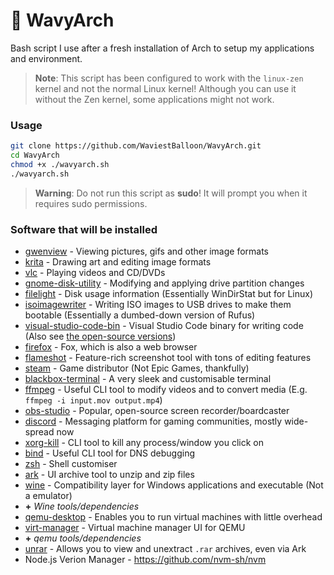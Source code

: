 # 🌊 WavyArch
Bash script I use after a fresh installation of Arch to setup my applications and environment.

> **Note**:
> This script has been configured to work with the `linux-zen` kernel and not the normal Linux kernel! Although you can use it without the Zen kernel, some applications might not work.

### Usage

```bash
git clone https://github.com/WaviestBalloon/WavyArch.git
cd WavyArch
chmod +x ./wavyarch.sh
./wavyarch.sh
```
> **Warning**: 
> Do not run this script as **sudo**! It will prompt you when it requires sudo permissions.

### Software that will be installed

- [gwenview](https://archlinux.org/packages/extra/x86_64/gwenview/) - Viewing pictures, gifs and other image formats
- [krita](https://archlinux.org/packages/extra/x86_64/krita/) - Drawing art and editing image formats
- [vlc](https://archlinux.org/packages/extra/x86_64/vlc/) - Playing videos and CD/DVDs
- [gnome-disk-utility](https://archlinux.org/packages/extra/x86_64/gnome-disk-utility/) - Modifying and applying drive partition changes
- [filelight](https://archlinux.org/packages/extra/x86_64/filelight/) - Disk usage information (Essentially WinDirStat but for Linux)
- [isoimagewriter](https://aur.archlinux.org/packages/isoimagewriter) - Writing ISO images to USB drives to make them bootable (Essentially a dumbed-down version of Rufus)
- [visual-studio-code-bin](https://aur.archlinux.org/packages/visual-studio-code-bin) - Visual Studio Code binary for writing code (Also see [the open-source versions](https://wiki.archlinux.org/title/Visual_Studio_Code))
- [firefox](https://archlinux.org/packages/extra/x86_64/firefox/) - Fox, which is also a web browser
- [flameshot](https://archlinux.org/packages/community/x86_64/flameshot/) - Feature-rich screenshot tool with tons of editing features
- [steam](https://archlinux.org/packages/multilib/x86_64/steam/) - Game distributor (Not Epic Games, thankfully)
- [blackbox-terminal](https://aur.archlinux.org/packages/blackbox-terminal) - A very sleek and customisable terminal
- [ffmpeg](https://archlinux.org/packages/extra/x86_64/ffmpeg/) - Useful CLI tool to modify videos and to convert media (E.g. `ffmpeg -i input.mov output.mp4`)
- [obs-studio](https://archlinux.org/packages/community/x86_64/obs-studio/) - Popular, open-source screen recorder/boardcaster
- [discord](https://archlinux.org/packages/community/x86_64/discord/) - Messaging platform for gaming communities, mostly wide-spread now
- [xorg-kill](https://archlinux.org/packages/extra/x86_64/xorg-xkill/) - CLI tool to kill any process/window you click on
- [bind](https://archlinux.org/packages/extra/x86_64/bind/) - Useful CLI tool for DNS debugging
- [zsh](https://archlinux.org/packages/extra/x86_64/zsh/) - Shell customiser
- [ark](https://archlinux.org/packages/extra/x86_64/ark/) - UI archive tool to unzip and zip files
- [wine](https://archlinux.org/packages/multilib/x86_64/wine/) - Compatibility layer for Windows applications and executable (Not a emulator)
- **+** *Wine tools/dependencies*
- [qemu-desktop](https://archlinux.org/packages/extra/x86_64/qemu-desktop/) - Enables you to run virtual machines with little overhead
- [virt-manager](https://archlinux.org/packages/community/any/virt-manager/) - Virtual machine manager UI for QEMU
- **+** *qemu tools/dependencies*
- [unrar](https://archlinux.org/packages/extra/x86_64/unrar/) - Allows you to view and unextract `.rar` archives, even via Ark
- Node.js Verion Manager - https://github.com/nvm-sh/nvm

